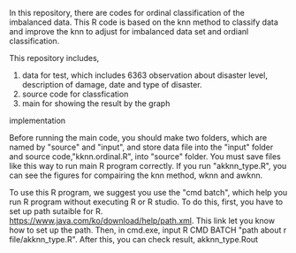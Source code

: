 In this repository, there are codes for ordinal classification of the imbalanced data.
This R code is based on the knn method to classify data and improve the knn to adjust for imbalanced data set and ordianl classification.

This repository includes, 

1) data for test, which includes 6363 observation about disaster level, description of damage, date and type of disaster. 
2) source code for classfication
3) main for showing the result by the graph

implementation

Before running the main code, you should make two folders, which are named by "source" and "input", and 
store data file into the "input" folder and source code,"kknn.ordinal.R", into "source" folder.
You must save files like this way to run main R program correctly. 
If you run "akknn_type.R", you can see the figures for compairing the knn method, wknn and awknn.

To use this R program, we suggest you use the "cmd batch", which help you run R program without executing R or R studio.
To do this, first, you have to set up path sutaible for R. 
https://www.java.com/ko/download/help/path.xml. This link let you know how to set up the path. 
Then, in cmd.exe, input R CMD BATCH "path about r file/akknn_type.R". After this, you can check result, akknn_type.Rout

